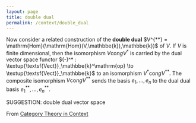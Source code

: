 ```yaml
---
layout: page
title: double dual
permalink: /context/double_dual
---
```

Now consider a related construction of the **double dual** $V^{**} = \mathrm{Hom}(\mathrm{Hom}(V,\mathbbe{k}),\mathbbe{k})$ of $V$. If $V$ is finite dimensional, then the isomorphism $V \mathrm{co}ng V^*$ is carried by the dual vector space functor $(-)^* : \textup{\textsf{Vect}}_\mathbbe{k}^\mathrm{op} \to \textup{\textsf{Vect}}_\mathbbe{k}$ to an isomorphism $V^* \mathrm{co}ng V^{**}$. The composite isomorphism $V \mathrm{co}ng V^{**}$ sends the basis $e_1,\ldots, e_n$ to the dual dual basis $e_1^{**}, \ldots, e_n^{**}$.

SUGGESTION: double dual vector space

From [Category Theory in Context](https://mathgloss.github.io/MathGloss/context.html)